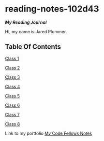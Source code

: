 # reading-notes-102d43

***My Reading Journal***

Hi, my name is Jared Plummer.


## Table Of Contents

[Class 1](./102/Class1.md)

[Class 2](./102/Class2.md)

[Class 3](./102/Class3.md)

[Class 4](./102/Class4.md)

[Class 5](./102/Class5.md)

[Class 6](./102/Class6.md)

[Class 7](./102/Class7.md)

[Class 8](./102/Class8.md)



Link to my portfolio [My Code Fellows Notes](https://github.com/JaredPlummer5)
